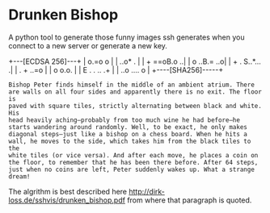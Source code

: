 Drunken Bishop
==============

A python tool to generate those funny images ssh generates when you connect to a new server or generate a new key.

+---[ECDSA 256]---+
|        o.=o o   |
|       *.*.o* .  |
|      + ==oB.o ..|
|     o  ..B.= ..o|
|    + . S..*... .|
|   . +    ..=o   |
|      o    o.o.  |
| E . . ..  .+    |
|  ..o  ....  o   |
+----[SHA256]-----+



```
Bishop Peter finds himself in the middle of an ambient atrium. There
are walls on all four sides and apparently there is no exit. The floor is
paved with square tiles, strictly alternating between black and white. His
head heavily aching—probably from too much wine he had before—he
starts wandering around randomly. Well, to be exact, he only makes
diagonal steps—just like a bishop on a chess board. When he hits a
wall, he moves to the side, which takes him from the black tiles to the
white tiles (or vice versa). And after each move, he places a coin on
the floor, to remember that he has been there before. After 64 steps,
just when no coins are left, Peter suddenly wakes up. What a strange
dream!
```

The algrithm is best described here http://dirk-loss.de/sshvis/drunken_bishop.pdf from where that paragraph is quoted.



